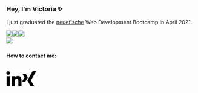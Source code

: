 ### Hey, I'm Victoria ✨

I just graduated the [neuefische](https://www.neuefische.de/) Web Development Bootcamp in April 2021.


<img align="left" src="https://github-readme-stats.vercel.app/api?username=VictoriaWika&show_icons=true" />

<img align="rigth" src="https://github-readme-stats.vercel.app/api/top-langs/?username=VictoriaWika" />

<a href="https://github.com/VictoriaWika/capstone-project">
  <img align="left" src="https://github-readme-stats.vercel.app/api/pin/?username=VictoriaWika&repo=capstone-project" />
</a>
</br>
<a href="https://github.com/VictoriaWika/personal-website">
  <img aling="rigth" src="https://github-readme-stats.vercel.app/api/pin/?username=VictoriaWika&repo=personal-website" />
</a>

#### How to contact me:
<div style="width: 80px; display: flex; justify-content: space-between;">

[<img src="./linkedin.svg">](https://www.linkedin.com/in/victoria-wika/)

[<img src="./xing.svg">](https://www.xing.com/profile/Victoria_Wika/cv)
</div>
<!--
**VictoriaWika/VictoriaWika** is a ✨ _special_ ✨ repository because its `README.md` (this file) appears on your GitHub profile.

Here are some ideas to get you started:

- 🔭 I’m currently working on ...
- 🌱 I’m currently learning ...
- 👯 I’m looking to collaborate on ...
- 🤔 I’m looking for help with ...
- 💬 Ask me about ...
- 📫 How to reach me: ...
- 😄 Pronouns: ...
- ⚡ Fun fact: ...
-->